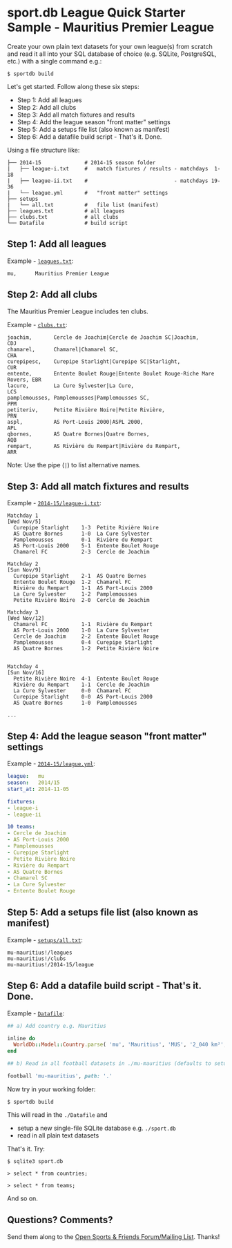 # sport.db League Quick Starter Sample - Mauritius Premier League


Create your own plain text datasets for your own league(s) from scratch
and read it all
into your SQL database of choice (e.g. SQLite, PostgreSQL, etc.)
with a single command e.g.:

```
$ sportdb build
```

Let's get started. Follow along these six steps:

- Step 1: Add all leagues
- Step 2: Add all clubs
- Step 3: Add all match fixtures and results
- Step 4: Add the league season "front matter" settings
- Step 5: Add a setups file list (also known as manifest)
- Step 6: Add a datafile build script - That's it. Done.

Using a file structure like:

```
├── 2014-15              # 2014-15 season folder
|   ├── league-i.txt     #   match fixtures / results - matchdays  1-18
|   ├── league-ii.txt    #                            - matchdays 19-36
|   └── league.yml       #   "front matter" settings
├── setups
|   └── all.txt          #   file list (manifest)
├── leagues.txt          # all leagues
├── clubs.txt            # all clubs
└── Datafile             # build script
```



## Step 1: Add all leagues

Example - [`leagues.txt`](leagues.txt):

```
mu,      Mauritius Premier League
```


## Step 2: Add all clubs

The Mauritius Premier League includes ten clubs.

Example - [`clubs.txt`](clubs.txt):

```
joachim,       Cercle de Joachim|Cercle de Joachim SC|Joachim,              CDJ
chamarel,      Chamarel|Chamarel SC,                                        CHA
curepipesc,    Curepipe Starlight|Curepipe SC|Starlight,                    CUR
entente,       Entente Boulet Rouge|Entente Boulet Rouge-Riche Mare Rovers, EBR
lacure,        La Cure Sylvester|La Cure,                                   LCS
pamplemousses, Pamplemousses|Pamplemousses SC,                              PPM
petiteriv,     Petite Rivière Noire|Petite Rivière,                         PRN
aspl,          AS Port-Louis 2000|ASPL 2000,                                APL
qbornes,       AS Quatre Bornes|Quatre Bornes,                              AQB
rempart,       AS Rivière du Rempart|Rivière du Rempart,                    ARR
```

Note: Use the pipe (`|`) to list alternative names.


## Step 3: Add all match fixtures and results

Example - [`2014-15/league-i.txt`](2014-15/league-i.txt):

```
Matchday 1
[Wed Nov/5]
  Curepipe Starlight    1-3  Petite Rivière Noire
  AS Quatre Bornes      1-0  La Cure Sylvester
  Pamplemousses         0-1  Rivière du Rempart
  AS Port-Louis 2000    5-1  Entente Boulet Rouge
  Chamarel FC           2-3  Cercle de Joachim

Matchday 2
[Sun Nov/9]
  Curepipe Starlight    2-1  AS Quatre Bornes
  Entente Boulet Rouge  1-2  Chamarel FC
  Rivière du Rempart    1-1  AS Port-Louis 2000
  La Cure Sylvester     1-2  Pamplemousses
  Petite Rivière Noire  2-0  Cercle de Joachim

Matchday 3
[Wed Nov/12]
  Chamarel FC           1-1  Rivière du Rempart
  AS Port-Louis 2000    1-0  La Cure Sylvester
  Cercle de Joachim     2-2  Entente Boulet Rouge
  Pamplemousses         0-4  Curepipe Starlight
  AS Quatre Bornes      1-2  Petite Rivière Noire


Matchday 4
[Sun Nov/16]
  Petite Rivière Noire  4-1  Entente Boulet Rouge
  Rivière du Rempart    1-1  Cercle de Joachim
  La Cure Sylvester     0-0  Chamarel FC
  Curepipe Starlight    0-0  AS Port-Louis 2000
  AS Quatre Bornes      1-0  Pamplemousses

...
```


## Step 4: Add the league season "front matter" settings

Example - [`2014-15/league.yml`](2014-15/league.yml):

```yaml
league:   mu
season:   2014/15
start_at: 2014-11-05

fixtures:
- league-i
- league-ii

10 teams:
- Cercle de Joachim
- AS Port-Louis 2000
- Pamplemousses
- Curepipe Starlight
- Petite Rivière Noire
- Rivière du Rempart
- AS Quatre Bornes
- Chamarel SC
- La Cure Sylvester
- Entente Boulet Rouge
```


## Step 5: Add a setups file list (also known as manifest)

Example - [`setups/all.txt`](setups/all.txt):

```
mu-mauritius!/leagues
mu-mauritius!/clubs
mu-mauritius!/2014-15/league
```


## Step 6: Add a datafile build script - That's it. Done.

Example - [`Datafile`](Datafile):

```ruby
## a) Add country e.g. Mauritius

inline do
  WorldDb::Model::Country.parse( 'mu', 'Mauritius', 'MUS', '2_040 km²', '1_261_208' )
end 

## b) Read in all football datasets in ./mu-mauritius (defaults to setups/all.txt)

football 'mu-mauritius', path: '.'
```


Now try in your working folder:

```
$ sportdb build
```

This will read in the `./Datafile` and

- setup a new single-file SQLite database e.g. `./sport.db`
- read in all plain text datasets

That's it. Try:

```
$ sqlite3 sport.db

> select * from countries;

> select * from teams;

```


And so on.


## Questions? Comments?

Send them along to the
[Open Sports & Friends Forum/Mailing List](http://groups.google.com/group/opensport).
Thanks!


